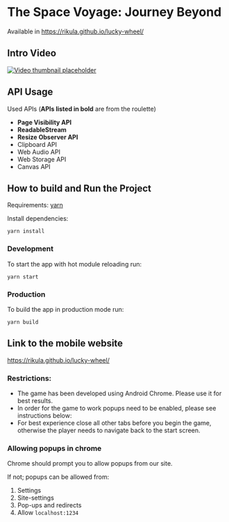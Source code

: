 # The Space Voyage: Journey Beyond

Available in https://rikula.github.io/lucky-wheel/

## Intro Video

[![Video thumbnail placeholder](doc/screenshot_youtube.PNG)](https://www.youtube.com/watch?v=VIDEO-ID "Put hover text here!")

## API Usage

Used APIs (**APIs listed in bold** are from the roulette)

- **Page Visibility API**
- **ReadableStream**
- **Resize Observer API**
- Clipboard API
- Web Audio API
- Web Storage API
- Canvas API

## How to build and Run the Project

Requirements: [yarn](https://yarnpkg.com/)

Install dependencies:

```
yarn install
```

### Development

To start the app with hot module reloading run:

```
yarn start
```

### Production

To build the app in production mode run:

```
yarn build
```

## Link to the mobile website

https://rikula.github.io/lucky-wheel/

### Restrictions:
- The game has been developed using Android Chrome. Please use it for best results.
- In order for the game to work popups need to be enabled, please see instructions below:
- For best experience close all other tabs before you begin the game, otherwise
the player needs to navigate back to the start screen.

### Allowing popups in chrome

Chrome should prompt you to allow popups from our site. 

If not; popups can be allowed from:
1. Settings
2. Site-settings
3. Pop-ups and redirects
4. Allow `localhost:1234`

